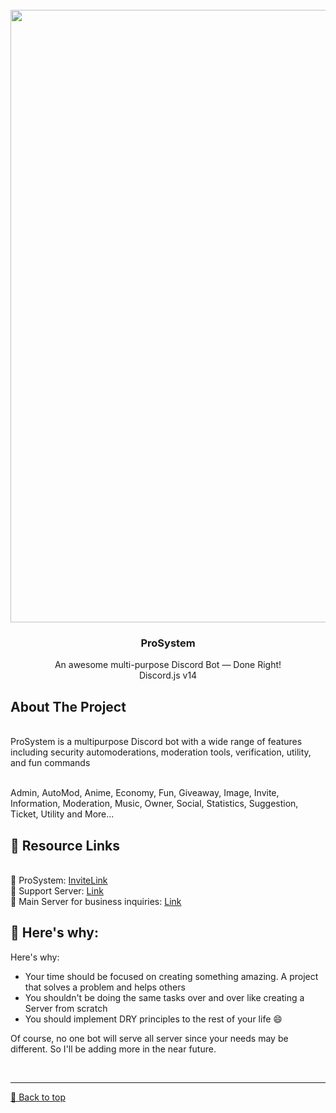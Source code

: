 



<!-- PROJECT LOGO -->
<br />
<div align="center">
  <a href="[1gEF1JO](https://github.com/user-attachments/assets/57e6c48e-7ebb-45e4-954c-e5303817dd01)"
">
    <img src="https://imgur.com/tpob5yF.png" alt="Logo" width="1544" height="980">
  </a>

  <h3 align="center">ProSystem</h3>

  <p align="center">
    An awesome multi-purpose Discord Bot — Done Right!
    <br /> Discord.js v14
    <a 
    <br />
    <br />
    
  </p>
</div>





<!-- ABOUT THE PROJECT -->
## About The Project
 <p align="center">

<br /> ProSystem is a multipurpose Discord bot with a wide range of features including security automoderations, moderation tools, verification, utility, and fun commands

<br /> Admin, AutoMod, Anime, Economy, Fun, Giveaway, Image, Invite, Information, Moderation, Music, Owner, Social, Statistics, Suggestion, Ticket, Utility and More...




 <!-- ABOUT THE PROJECT -->
## 🔗 Resource Links
 <p align="center">

<br /> 🤖 ProSystem: [InviteLink](https://discord.com/oauth2/authorize?client_id=1131317895679442945&permissions=564465339198582&integration_type=0&scope=bot+applications.commands)
<br /> 🤝 Support Server: [Link](https://discord.gg/DcbdzPWDaJ)
<br /> 📂 Main Server for business inquiries: [Link](https://discord.gg/MmECxHDXEc)




 <!-- ABOUT THE PROJECT -->
## 🚀 Here's why:
 <p align="center">

Here's why:
* Your time should be focused on creating something amazing. A project that solves a problem and helps others
* You shouldn't be doing the same tasks over and over like creating a Server from scratch
* You should implement DRY principles to the rest of your life :smile:

Of course, no one bot will serve all server since your needs may be different. So I'll be adding more in the near future. 



<!-- MARKDOWN LINKS & IMAGES -->
<!-- https://www.markdownguide.org/basic-syntax/#reference-style-links -->
[contributors-shield]: https://img.shields.io/github/contributors/othneildrew/Best-README-Template.svg?style=for-the-badge
[contributors-url]: https://github.com/othneildrew/Best-README-Template/graphs/contributors
[forks-shield]: https://img.shields.io/github/forks/othneildrew/Best-README-Template.svg?style=for-the-badge
[forks-url]: https://github.com/othneildrew/Best-README-Template/network/members
[stars-shield]: https://img.shields.io/github/stars/othneildrew/Best-README-Template.svg?style=for-the-badge
[stars-url]: https://github.com/othneildrew/Best-README-Template/stargazers
[issues-shield]: https://img.shields.io/github/issues/othneildrew/Best-README-Template.svg?style=for-the-badge
[issues-url]: https://github.com/othneildrew/Best-README-Template/issues
[license-shield]: https://img.shields.io/github/license/othneildrew/Best-README-Template.svg?style=for-the-badge
[license-url]: https://github.com/othneildrew/Best-README-Template/blob/master/LICENSE.txt
[linkedin-shield]: https://img.shields.io/badge/-LinkedIn-black.svg?style=for-the-badge&logo=linkedin&colorB=555
[linkedin-url]: https://linkedin.com/in/othneildrew
[product-screenshot]: images/screenshot.png
[Next.js]: https://img.shields.io/badge/next.js-000000?style=for-the-badge&logo=nextdotjs&logoColor=white
[Next-url]: https://nextjs.org/
[React.js]: https://img.shields.io/badge/React-20232A?style=for-the-badge&logo=react&logoColor=61DAFB
[React-url]: https://reactjs.org/
[Vue.js]: https://img.shields.io/badge/Vue.js-35495E?style=for-the-badge&logo=vuedotjs&logoColor=4FC08D
[Vue-url]: https://vuejs.org/
[Angular.io]: https://img.shields.io/badge/Angular-DD0031?style=for-the-badge&logo=angular&logoColor=white
[Angular-url]: https://angular.io/
[Svelte.dev]: https://img.shields.io/badge/Svelte-4A4A55?style=for-the-badge&logo=svelte&logoColor=FF3E00
[Svelte-url]: https://svelte.dev/
[Laravel.com]: https://img.shields.io/badge/Laravel-FF2D20?style=for-the-badge&logo=laravel&logoColor=white
[Laravel-url]: https://laravel.com
[Bootstrap.com]: https://img.shields.io/badge/Bootstrap-563D7C?style=for-the-badge&logo=bootstrap&logoColor=white
[Bootstrap-url]: https://getbootstrap.com
[JQuery.com]: https://img.shields.io/badge/jQuery-0769AD?style=for-the-badge&logo=jquery&logoColor=white
[JQuery-url]: https://jquery.com 

<br><hr>
[🔼 Back to top](#ProSystem)
